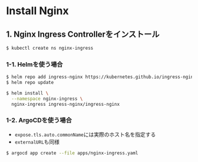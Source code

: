 # Install Nginx

## 1. Nginx Ingress Controllerをインストール

```sh
$ kubectl create ns nginx-ingress
```

### 1-1. Helmを使う場合

```sh
$ helm repo add ingress-nginx https://kubernetes.github.io/ingress-nginx
$ helm repo update
```

```sh
$ helm install \
  --namespace nginx-ingress \
  nginx-ingress ingress-nginx/ingress-nginx
```

### 1-2. ArgoCDを使う場合

- `expose.tls.auto.commonName`には実際のホスト名を指定する
- `externalURL`も同様

```sh
$ argocd app create --file apps/nginx-ingress.yaml
```


